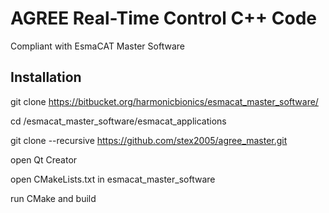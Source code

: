 # AGREE Real-Time Control C++ Code

Compliant with EsmaCAT Master Software 

## Installation

git clone https://bitbucket.org/harmonicbionics/esmacat_master_software/

cd /esmacat_master_software/esmacat_applications

git clone --recursive https://github.com/stex2005/agree_master.git

open Qt Creator

open CMakeLists.txt in esmacat_master_software

run CMake and build
